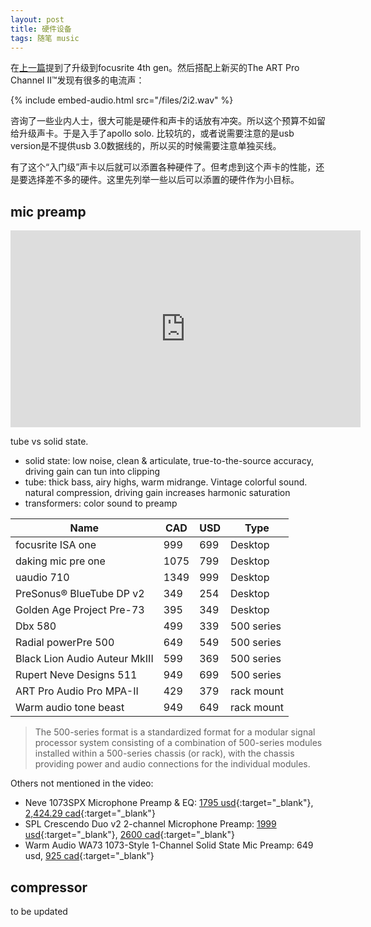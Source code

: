 ```yaml
---
layout: post
title: 硬件设备
tags: 随笔 music
---
```

在[上一篇](/gears.html)提到了升级到focusrite 4th gen。然后搭配上新买的The ART Pro Channel II™发现有很多的电流声：

{% include embed-audio.html src="/files/2i2.wav" %}

咨询了一些业内人士，很大可能是硬件和声卡的话放有冲突。所以这个预算不如留给升级声卡。于是入手了apollo solo. 比较坑的，或者说需要注意的是usb version是不提供usb 3.0数据线的，所以买的时候需要注意单独买线。

有了这个“入门级”声卡以后就可以添置各种硬件了。但考虑到这个声卡的性能，还是要选择差不多的硬件。这里先列举一些以后可以添置的硬件作为小目标。

## mic preamp

<iframe width="560" height="315" src="https://www.youtube.com/embed/NN2X0mGxeho?si=dfxUKpxMPrwmh2nz" title="YouTube video player" frameborder="0" allow="accelerometer; autoplay; clipboard-write; encrypted-media; gyroscope; picture-in-picture; web-share" allowfullscreen></iframe>

tube vs solid state.
- solid state: low noise, clean & articulate, true-to-the-source accuracy, driving gain can tun into clipping
- tube: thick bass, airy highs, warm midrange. Vintage colorful sound. natural compression, driving gain increases harmonic saturation
- transformers: color sound to preamp

| Name | CAD | USD | Type |
| -------- | ------- | --- | --- |
| focusrite ISA one | 999 | 699 | Desktop |
| daking mic pre one | 1075 | 799 | Desktop |
| uaudio 710 | 1349 | 999 | Desktop |
| PreSonus® BlueTube DP v2 | 349 | 254 | Desktop |
| Golden Age Project Pre-73 | 395 | 349 | Desktop | 
| Dbx 580 | 499 | 339 | 500 series | 
| Radial powerPre 500 |  649  | 549 | 500 series | 
| Black Lion Audio Auteur MkIII | 599 | 369 | 500 series | 
| Rupert Neve Designs 511 | 949 | 699 | 500 series |
| ART Pro Audio Pro MPA-II | 429 | 379 | rack mount |
| Warm audio tone beast | 949 | 649  | rack mount |

> The 500-series format is a standardized format for a modular signal processor system consisting of a combination of 500-series modules installed within a 500-series chassis (or rack), with the chassis providing power and audio connections for the individual modules.

Others not mentioned in the video:
- Neve 1073SPX Microphone Preamp & EQ: [1795 usd](https://www.sweetwater.com/store/detail/1073SPX--ams-neve-1073spx-microphone-preamp-and-eq){:target="_blank"}, [2,424.29 cad](https://reverb.com/ca/item/6906938-neve-1073spx){:target="_blank"}
- SPL Crescendo Duo v2 2-channel Microphone Preamp: [1999 usd](https://www.sweetwater.com/store/detail/CrescendoDuoV2--spl-crescendo-duo-v2-2-channel-microphone-preamp){:target="_blank"}, [2600 cad](https://reverb.com/ca/item/73113613-spl-crescendo-duo-v2){:target="_blank"}
- Warm Audio WA73 1073-Style 1-Channel Solid State Mic Preamp: 649 usd, [925 cad](https://www.long-mcquade.com/96797/Pro-Audio---Recording/Mic-Preamps---DI-Boxes/Warm-Audio/WA73-1073-Style-1-Channel-Solid-State-Mic-Preamp.htm){:target="_blank"}


## compressor
to be updated
